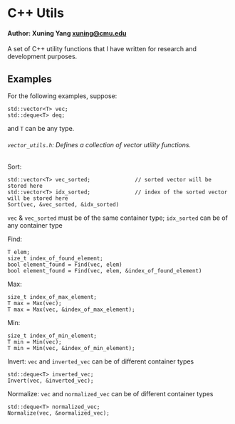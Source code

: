 # C++ Utils
#### Author: Xuning Yang <xuning@cmu.edu>
A set of C++ utility functions that I have written for research and development purposes.

## Examples
For the following examples, suppose:

```
std::vector<T> vec;
std::deque<T> deq;
```
and `T` can be any type.
###### `vector_utils.h`: Defines a collection of vector utility functions.
Sort:
```
std::vector<T> vec_sorted;              // sorted vector will be stored here
std::vector<T> idx_sorted;              // index of the sorted vector will be stored here
Sort(vec, &vec_sorted, &idx_sorted)     
```
`vec` & `vec_sorted` must be of the same container type;  `idx_sorted` can be of any container type

Find:
```
T elem;
size_t index_of_found_element;   
bool element_found = Find(vec, elem)    
bool element_found = Find(vec, elem, &index_of_found_element)     
```

Max:
```
size_t index_of_max_element;
T max = Max(vec);
T max = Max(vec, &index_of_max_element);
```

Min:
```
size_t index_of_min_element;
T min = Min(vec);
T min = Min(vec, &index_of_min_element);
```

Invert: `vec` and `inverted_vec` can be of different container types
```
std::deque<T> inverted_vec;
Invert(vec, &inverted_vec);
```

Normalize: `vec` and `normalized_vec` can be of different container types
```
std::deque<T> normalized_vec;
Normalize(vec, &normalized_vec);
```
